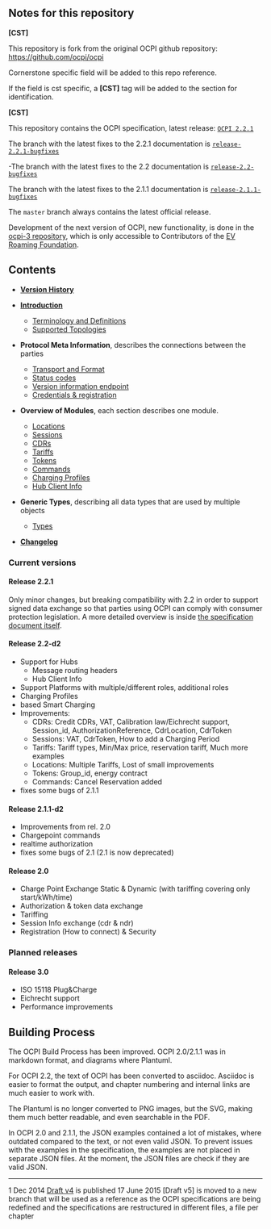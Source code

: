 ## Notes for this repository

**[CST]**

This repository is fork from the original OCPI github repository:
https://github.com/ocpi/ocpi

Cornerstone specific field will be added to this repo reference.

If the field is cst specific, a **[CST]** tag will be added to the section for identification.

**[CST]** 


This repository contains the OCPI specification, latest release: [`OCPI 2.2.1`](https://evroaming.org/app/uploads/2021/11/OCPI-2.2.1.pdf)

The branch with the latest fixes to the 2.2.1 documentation is [`release-2.2.1-bugfixes`](https://github.com/ocpi/ocpi/tree/release-2.2.1-bugfixes)

-The branch with the latest fixes to the 2.2 documentation is [`release-2.2-bugfixes`](https://github.com/ocpi/ocpi/tree/release-2.2-bugfixes)

The branch with the latest fixes to the 2.1.1 documentation is [`release-2.1.1-bugfixes`](https://github.com/ocpi/ocpi/tree/release-2.1.1-bugfixes)

The `master` branch always contains the latest official release.

Development of the next version of OCPI, new functionality, is done in the  [ocpi-3 repository](https://github.com/ocpi/ocpi-3/), which is only accessible to Contributors of the [EV Roaming Foundation](https://evroaming.org/how-to-join/).

## Contents

 * [__Version History__](version_history.asciidoc)
 * [__Introduction__](introduction.asciidoc)
   - [Terminology and Definitions](terminology.asciidoc)
   - [Supported Topologies](topology.asciidoc)
 * __Protocol Meta Information__, describes the connections between the parties
   - [Transport and Format](transport_and_format.asciidoc)
   - [Status codes](status_codes.asciidoc)
   - [Version information endpoint](version_information_endpoint.asciidoc)
   - [Credentials & registration](credentials.asciidoc)
 * __Overview of Modules__, each section describes one module.
   - [Locations](mod_locations.asciidoc)
   - [Sessions](mod_sessions.asciidoc)
   - [CDRs](mod_cdrs.asciidoc)
   - [Tariffs](mod_tariffs.asciidoc)
   - [Tokens](mod_tokens.asciidoc)
   - [Commands](mod_commands.asciidoc)
   - [Charging Profiles](mod_charging_profiles.asciidoc)
   - [Hub Client Info](mod_hub_client_info.asciidoc)

 * __Generic Types__, describing all data types that are used by multiple objects
   - [Types](types.asciidoc)
 * [__Changelog__](changelog.asciidoc)

### Current versions

#### Release 2.2.1

Only minor changes, but breaking compatibility with 2.2 in order to support signed data exchange so that parties using OCPI can comply with consumer protection legislation. A more detailed overview is inside [the specification document itself](https://evroaming.org/app/uploads/2021/11/OCPI-2.2.1.pdf).

#### Release 2.2-d2

- Support for Hubs 
  - Message routing headers 
  - Hub Client Info 
- Support Platforms with multiple/different roles, additional roles 
- Charging Profiles 
- based Smart Charging 
- Improvements:
  - CDRs: Credit CDRs, VAT, Calibration law/Eichrecht support, Session_id, AuthorizationReference, CdrLocation, CdrToken
  - Sessions: VAT, CdrToken, How to add a Charging Period
  - Tariffs: Tariff types, Min/Max price, reservation tariff, Much more examples
  - Locations: Multiple Tariffs, Lost of small improvements
  - Tokens: Group_id, energy contract
  - Commands: Cancel Reservation added
- fixes some bugs of 2.1.1

#### Release 2.1.1-d2

- Improvements from rel. 2.0
- Chargepoint commands
- realtime authorization
- fixes some bugs of 2.1 (2.1 is now deprecated)

#### Release 2.0

- Charge Point Exchange Static & Dynamic (with tariffing covering only start/kWh/time)
- Authorization & token data exchange
- Tariffing
- Session Info exchange (cdr & ndr)
- Registration (How to connect) & Security


### Planned releases

#### Release 3.0

- ISO 15118 Plug&Charge
- Eichrecht support
- Performance improvements


## Building Process

The OCPI Build Process has been improved. OCPI 2.0/2.1.1 was in markdown format, and diagrams where Plantuml.

For OCPI 2.2, the text of OCPI has been converted to asciidoc. 
Asciidoc is easier to format the output, and chapter numbering and internal links are much easier to work with.

The Plantuml is no longer converted to PNG images, but the SVG, making them much better readable, and even searchable in the PDF.

In OCPI 2.0 and 2.1.1, the JSON examples contained a lot of mistakes, where outdated compared to the text, or not even valid JSON. 
To prevent issues with the examples in the specification, the examples are not placed in separate JSON files. 
At the moment, the JSON files are check if they are valid JSON.

----
1 Dec 2014 [Draft v4](releases/old/OCPI-Draftv4.pdf) is published
17 June 2015 [Draft v5] is moved to a new branch that will be used as a reference as the OCPI specifications are being redefined and the specifications are restructured in different files, a file per chapter
